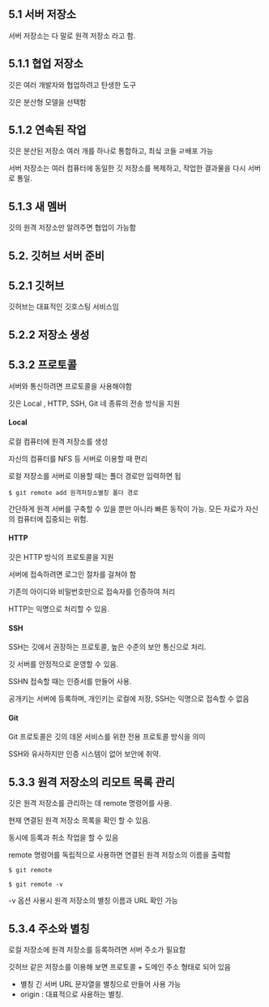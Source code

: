 ## 5.1 서버 저장소

서버 저장소는 다 말로 원격 저장소 라고 함. 

## 5.1.1 협업 저장소

깃은 여러 개발자와 협업하려고 탄생한 도구

깃은 분산형 모델을 선택함

## 5.1.2 연속된 작업

깃은 분산된 저장소 여러 개를 하나로 통합하고, 최싴 코들 ㄹ배포 가능

서버 저장소는 여러 컴퓨터에 동일한 깃 저장소를 복제하고, 작업한 결과물을 다시 서버로 통일.

## 5.1.3 새 멤버

깃의 원격 저장소만 알려주면 협업이 가능함

## 5.2. 깃허브 서버 준비

## 5.2.1 깃허브

깃허브는 대표적인 깃호스팅 서비스임

## 5.2.2 저장소 생성

## 5.3.2 프로토콜

서버와 통신하려면 프로토콜을 사용해야함

깃은 Local , HTTP, SSH, Git 네 종류의 전송 방식을 지원

#### Local

로컬 컴퓨터에 원격 저장소를 생성

자신의 컴퓨터를 NFS 등 서버로 이용할 때 편리

로컬 저장소를 서버로 이용할 때는 폴더 경로만 입력하면 됩

```
$ git remote add 원격저장소별칭 폴더 경로
```

간단하게 원격 서버를 구축할 수 있을 뿐만 아니라 빠른 동작이 가능. 모든 자료가 자신의 컴퓨터에 집중되는 위험.

#### HTTP

깃은 HTTP 방식의 프로토콜을 지원

서버에 접속하려면 로그인 절차를 걸쳐야 함

기존의 아이디와 비밀번호만으로 접속자를 인증하여 처리

HTTP는 익명으로 처리할 수 있음. 

#### SSH

SSH는 깃에서 권장하는 프로토콜, 높은 수준의 보안 통신으로 처리. 

깃 서버를 안정적으로 운영할 수 있음.

SSHN 접속할 때는 인증서를 만들어 사용.

공개키는 서버에 등록하며, 개인키는 로컬에 저장, SSH는 익명으로 접속할 수 없음

#### Git

Git 프로토콜은 깃의 데몬 서비스를 위한 전용 프로토콜 방식을 의미

SSH와 유사하지만 인증 시스템이 없어 보안에 취약.

## 5.3.3 원격 저장소의 리모트 목록 관리

깃은 원격 저장소를 관리하는 데 remote 명령어를 사용.

현재 연결된 원격 저장소 목록을 확인 할 수 있음.

동시에 등록과 취소 작업을 할 수 있음

remote 명령어를 독립적으로 사용하면 연결된 원격 저장소의 이름을 출력함

```
$ git remote
```

```
$ git remote -v
```

-v 옵션 사용시 원격 저장소의 별칭 이름과 URL 확인 가능

## 5.3.4 주소와 별칭

로컬 저장소에 원격 저장소를 등록하려면 서버 주소가 필요함

깃허브 같은 저장소를 이용해 보면 프로토콜 + 도메인 주소 형태로 되어 있음
- 별칭 긴 서버 URL 문자열을 별칭으로 만들어 사용 가능
- origin : 대표적으로 사용하는 별칭.
